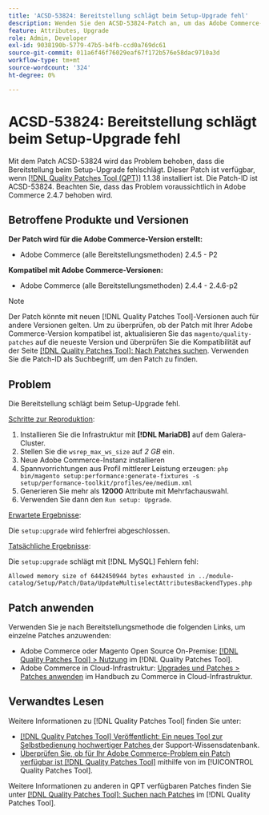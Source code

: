 ```yaml
---
title: 'ACSD-53824: Bereitstellung schlägt beim Setup-Upgrade fehl'
description: Wenden Sie den ACSD-53824-Patch an, um das Adobe Commerce-Problem zu beheben, bei dem die Bereitstellung beim Setup-Upgrade fehlschlägt
feature: Attributes, Upgrade
role: Admin, Developer
exl-id: 9038190b-5779-47b5-b4fb-ccd0a769dc61
source-git-commit: 011a6f46f76029eaf67f172b576e58dac9710a3d
workflow-type: tm+mt
source-wordcount: '324'
ht-degree: 0%

---
```


# ACSD-53824: Bereitstellung schlägt beim Setup-Upgrade fehl

Mit dem Patch ACSD-53824 wird das Problem behoben, dass die Bereitstellung beim Setup-Upgrade fehlschlägt. Dieser Patch ist verfügbar, wenn [[!DNL Quality Patches Tool (QPT)]](https://experienceleague.adobe.com/de/docs/commerce-operations/tools/quality-patches-tool/quality-patches-tool-to-self-serve-quality-patches) 1.1.38 installiert ist. Die Patch-ID ist ACSD-53824. Beachten Sie, dass das Problem voraussichtlich in Adobe Commerce 2.4.7 behoben wird.

## Betroffene Produkte und Versionen

**Der Patch wird für die Adobe Commerce-Version erstellt:**

* Adobe Commerce (alle Bereitstellungsmethoden) 2.4.5 - P2

**Kompatibel mit Adobe Commerce-Versionen:**

* Adobe Commerce (alle Bereitstellungsmethoden) 2.4.4 - 2.4.6-p2

>[!NOTE]
>
>Der Patch könnte mit neuen [!DNL Quality Patches Tool]-Versionen auch für andere Versionen gelten. Um zu überprüfen, ob der Patch mit Ihrer Adobe Commerce-Version kompatibel ist, aktualisieren Sie das `magento/quality-patches` auf die neueste Version und überprüfen Sie die Kompatibilität auf der Seite [[!DNL Quality Patches Tool]: Nach Patches suchen](https://experienceleague.adobe.com/tools/commerce-quality-patches/index.html?lang=de). Verwenden Sie die Patch-ID als Suchbegriff, um den Patch zu finden.

## Problem

Die Bereitstellung schlägt beim Setup-Upgrade fehl.

<u>Schritte zur Reproduktion</u>:

1. Installieren Sie die Infrastruktur mit **[!DNL MariaDB]** auf dem Galera-Cluster.
1. Stellen Sie die `wsrep_max_ws_size` auf *2 GB* ein.
1. Neue Adobe Commerce-Instanz installieren
1. Spannvorrichtungen aus Profil mittlerer Leistung erzeugen:
   `php bin/magento setup:performance:generate-fixtures -s setup/performance-toolkit/profiles/ee/medium.xml`
1. Generieren Sie mehr als **12000** Attribute mit Mehrfachauswahl.
1. Verwenden Sie dann den `Run setup: Upgrade`.

<u>Erwartete Ergebnisse</u>:

Die `setup:upgrade` wird fehlerfrei abgeschlossen.

<u>Tatsächliche Ergebnisse</u>:

Die `setup:upgrade` schlägt mit [!DNL MySQL] Fehlern fehl:

`Allowed memory size of 6442450944 bytes exhausted in ../module-catalog/Setup/Patch/Data/UpdateMultiselectAttributesBackendTypes.php`

## Patch anwenden

Verwenden Sie je nach Bereitstellungsmethode die folgenden Links, um einzelne Patches anzuwenden:

* Adobe Commerce oder Magento Open Source On-Premise: [[!DNL Quality Patches Tool] > Nutzung](/help/tools/quality-patches-tool/usage.md) im [!DNL Quality Patches Tool].
* Adobe Commerce in Cloud-Infrastruktur: [Upgrades und Patches > Patches anwenden](https://experienceleague.adobe.com/docs/commerce-cloud-service/user-guide/develop/upgrade/apply-patches.html?lang=de) im Handbuch zu Commerce in Cloud-Infrastruktur.

## Verwandtes Lesen

Weitere Informationen zu [!DNL Quality Patches Tool] finden Sie unter:

* [[!DNL Quality Patches Tool] Veröffentlicht: Ein neues Tool zur Selbstbedienung hochwertiger Patches ](https://experienceleague.adobe.com/de/docs/commerce-operations/tools/quality-patches-tool/quality-patches-tool-to-self-serve-quality-patches) der Support-Wissensdatenbank.
* [Überprüfen Sie, ob für Ihr Adobe Commerce-Problem ein Patch verfügbar ist [!DNL Quality Patches Tool]](/help/tools/quality-patches-tool/patches-available-in-qpt/check-patch-for-magento-issue-with-magento-quality-patches.md) mithilfe von im [!UICONTROL Quality Patches Tool].


Weitere Informationen zu anderen in QPT verfügbaren Patches finden Sie unter [[!DNL Quality Patches Tool]: Suchen nach Patches](https://experienceleague.adobe.com/tools/commerce-quality-patches/index.html?lang=de) im [!DNL Quality Patches Tool].
